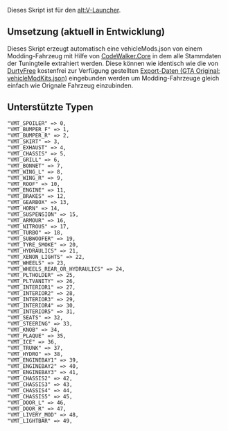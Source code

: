 Dieses Skript ist für den [alt:V-Launcher](https://altv.mp).

## Umsetzung (aktuell in Entwicklung)
Dieses Skript erzeugt automatisch eine vehicleMods.json von einem Modding-Fahrzeug mit Hilfe von [CodeWalker.Core](https://github.com/dexyfex/CodeWalker) in dem alle Stammdaten der Tuningteile extrahiert werden. Diese können wie identisch wie die von [DurtyFree](https://github.com/DurtyFree) kostenfrei zur Verfügung gestellten [Export-Daten (GTA Original: vehicleModKits.json)](https://github.com/DurtyFree/gta-v-data-dumps) eingebunden werden um Modding-Fahrzeuge gleich einfach wie Orignale Fahrzeug einzubinden.

## Unterstützte Typen
```
"VMT_SPOILER" => 0,
"VMT_BUMPER_F" => 1,
"VMT_BUMPER_R" => 2,
"VMT_SKIRT" => 3,
"VMT_EXHAUST" => 4,
"VMT_CHASSIS" => 5,
"VMT_GRILL" => 6,
"VMT_BONNET" => 7,
"VMT_WING_L" => 8,
"VMT_WING_R" => 9,
"VMT_ROOF" => 10,
"VMT_ENGINE" => 11,
"VMT_BRAKES" => 12,
"VMT_GEARBOX" => 13,
"VMT_HORN" => 14,
"VMT_SUSPENSION" => 15,
"VMT_ARMOUR" => 16,
"VMT_NITROUS" => 17,
"VMT_TURBO" => 18,
"VMT_SUBWOOFER" => 19,
"VMT_TYRE_SMOKE" => 20,
"VMT_HYDRAULICS" => 21,
"VMT_XENON_LIGHTS" => 22,
"VMT_WHEELS" => 23,
"VMT_WHEELS_REAR_OR_HYDRAULICS" => 24,
"VMT_PLTHOLDER" => 25,
"VMT_PLTVANITY" => 26,
"VMT_INTERIOR1" => 27,
"VMT_INTERIOR2" => 28,
"VMT_INTERIOR3" => 29,
"VMT_INTERIOR4" => 30,
"VMT_INTERIOR5" => 31,
"VMT_SEATS" => 32,
"VMT_STEERING" => 33,
"VMT_KNOB" => 34,
"VMT_PLAQUE" => 35,
"VMT_ICE" => 36,
"VMT_TRUNK" => 37,
"VMT_HYDRO" => 38,
"VMT_ENGINEBAY1" => 39,
"VMT_ENGINEBAY2" => 40,
"VMT_ENGINEBAY3" => 41,
"VMT_CHASSIS2" => 42,
"VMT_CHASSIS3" => 43,
"VMT_CHASSIS4" => 44,
"VMT_CHASSIS5" => 45,
"VMT_DOOR_L" => 46,
"VMT_DOOR_R" => 47,
"VMT_LIVERY_MOD" => 48,
"VMT_LIGHTBAR" => 49,
```

